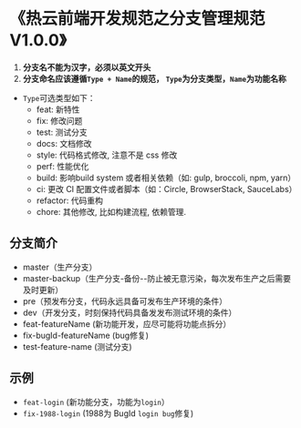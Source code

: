 
# 《热云前端开发规范之分支管理规范V1.0.0》

1. **分支名不能为汉字，必须以英文开头**
2. **分支命名应该遵循`Type + Name`的规范， `Type`为分支类型，`Name`为功能名称**

- `Type`可选类型如下：
  - feat: 新特性
  - fix: 修改问题
  - test: 测试分支
  - docs: 文档修改
  - style: 代码格式修改, 注意不是 css 修改
  - perf: 性能优化
  - build: 影响build system 或者相关依赖（如: gulp, broccoli, npm, yarn）
  - ci: 更改 CI 配置文件或者脚本（如：Circle, BrowserStack, SauceLabs）
  - refactor: 代码重构
  - chore: 其他修改, 比如构建流程, 依赖管理.

## 分支简介

- master（生产分支）
- master-backup（生产分支-备份--防止被无意污染，每次发布生产之后需要及时更新）
- pre（预发布分支，代码永远具备可发布生产环境的条件）
- dev（开发分支，时刻保持代码具备发发布测试环境的条件）
- feat-featureName (新功能开发，应尽可能将功能点拆分）
- fix-bugId-featureName (bug修复)
- test-feature-name (测试分支)

## 示例

- `feat-login` (新功能分支，功能为`login`）
- `fix-1988-login` (1988为 BugId `login bug`修复)